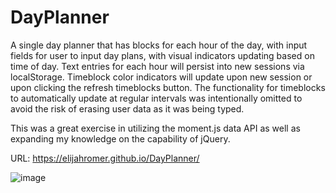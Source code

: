 # DayPlanner
A single day planner that has blocks for each hour of the day, with input fields for user to input day plans, with visual indicators updating based on time of day. Text entries for each hour will persist into new sessions via localStorage. Timeblock color indicators will update upon new session or upon clicking the refresh timeblocks button. The functionality for timeblocks to automatically update at regular intervals was intentionally omitted to avoid the risk of erasing user data as it was being typed.

This was a great exercise in utilizing the moment.js data API as well as expanding my knowledge on the capability of jQuery.

URL: https://elijahromer.github.io/DayPlanner/

![image](https://user-images.githubusercontent.com/80494962/125351492-c5fe3b00-e325-11eb-9b9e-092fce83e768.png)
